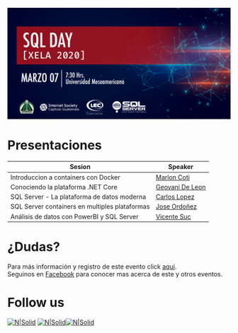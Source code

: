 ![Header](images/header.jpg)

# Presentaciones

Sesion | Speaker
--- | --- 
Introduccion a containers con Docker | [Marlon Coti](./files/)
Conociendo la plataforma .NET Core | [Geovani De Leon](./files/)
SQL Server - La plataforma de datos moderna | [Carlos Lopez](./files/)
SQL Server containers en multiples plataformas | [Jose Ordoñez](./files/)
Análisis de datos con PowerBI y SQL Server | [Vicente Suc](./files/)

# ¿Dudas?
Para más información y registro de este evento click [aqui](https://sqlconnect_2019.eventbrite.com).  
Seguinos en [Facebook](https://www.facebook.com/groups/gtssug/) para conocer mas acerca de este y otros eventos.

# Follow us
[![N|Solid](http://dbamastery.com/wp-content/uploads/2018/08/if_twitter_circle_color_107170.png)](https://twitter.com/gtssug) [![N|Solid](http://dbamastery.com/wp-content/uploads/2018/08/if_github_circle_black_107161.png)](https://github.com/GTSSUG)[![N|Solid](http://dbamastery.com/wp-content/uploads/2018/08/if_browser_1055104.png)](https://www.facebook.com/groups/gtssug/)
